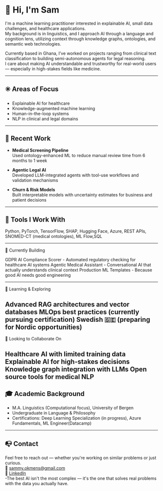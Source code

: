 # 👋 Hi, I'm Sam

I'm a machine learning practitioner interested in explainable AI, small data challenges, and healthcare applications.  
My background is in linguistics, and I approach AI through a language and cognition lens, utilizing context through knowledge graphs, ontologies, and semantic web technologies.  

Currently based in Ghana, I’ve worked on projects ranging from clinical text classification to building semi-autonomous agents for legal reasoning.  
I care about making AI understandable and trustworthy for real-world users — especially in high-stakes fields like medicine.

---

## ✳️ Areas of Focus
- Explainable AI for healthcare
- Knowledge-augmented machine learning
- Human-in-the-loop systems
- NLP in clinical and legal domains

---

## 📘 Recent Work
- **Medical Screening Pipeline**  
  Used ontology-enhanced ML to reduce manual review time from 6 months to 1 week

- **Agentic Legal AI**  
  Developed LLM-integrated agents with tool-use workflows and validation mechanisms

- **Churn & Risk Models**  
  Built interpretable models with uncertainty estimates for business and patient decisions

---

## 🧪 Tools I Work With
Python, PyTorch, TensorFlow, SHAP, Hugging Face, Azure, REST APIs, SNOMED-CT (medical ontologies), ML Flow,SQL

---
🔭 Currently Building

GDPR AI Compliance Scorer - Automated regulatory checking for healthcare AI systems
Agentic Medical Assistant - Conversational AI that actually understands clinical context
Production ML Templates - Because good AI needs good engineering

---
🌱 Learning & Exploring

Advanced RAG architectures and vector databases
MLOps best practices (currently pursuing certification)
Swedish 🇸🇪 (preparing for Nordic opportunities)
---
👯 Looking to Collaborate On

Healthcare AI with limited training data
Explainable AI for high-stakes decisions
Knowledge graph integration with LLMs
Open source tools for medical NLP
---

## 🎓 Academic Background
- M.A. Linguistics (Computational focus), University of Bergen  
- Undergraduate in Language & Philosophy  
- Certifications: Deep Learning Specialization (in progress), Azure Fundamentals, ML Engineer(Datacamp)

---

## 📭 Contact
Feel free to reach out — whether you're working on similar problems or just curious.  
📧 sammy.okmens@gmail.com  
🔗 [LinkedIn](https://linkedin.com/in/sammens)  
-The best AI isn't the most complex — it's the one that solves real problems with the data you actually have.
